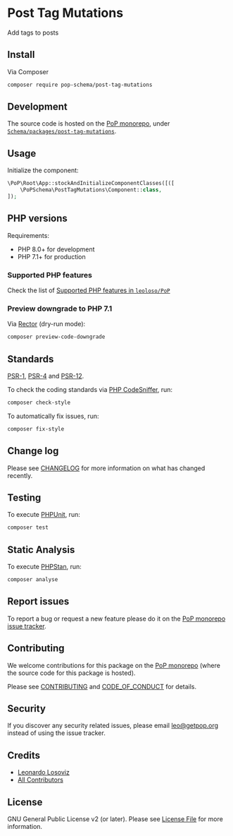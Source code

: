 # Post Tag Mutations

<!--
[![Build Status][ico-travis]][link-travis]
[![Quality Score][ico-code-quality]][link-code-quality]
[![Software License][ico-license]](LICENSE.md)
[![Latest Version on Packagist][ico-version]][link-packagist]
[![Coverage Status][ico-scrutinizer]][link-scrutinizer]
[![Total Downloads][ico-downloads]][link-downloads]
-->

Add tags to posts

## Install

Via Composer

``` bash
composer require pop-schema/post-tag-mutations
```

## Development

The source code is hosted on the [PoP monorepo](https://github.com/leoloso/PoP), under [`Schema/packages/post-tag-mutations`](https://github.com/leoloso/PoP/tree/master/layers/Schema/packages/post-tag-mutations).

## Usage

Initialize the component:

``` php
\PoP\Root\App::stockAndInitializeComponentClasses([([
    \PoPSchema\PostTagMutations\Component::class,
]);
```

## PHP versions

Requirements:

- PHP 8.0+ for development
- PHP 7.1+ for production

### Supported PHP features

Check the list of [Supported PHP features in `leoloso/PoP`](https://github.com/leoloso/PoP/blob/master/docs/supported-php-features.md)

### Preview downgrade to PHP 7.1

Via [Rector](https://github.com/rectorphp/rector) (dry-run mode):

```bash
composer preview-code-downgrade
```

## Standards

[PSR-1](https://www.php-fig.org/psr/psr-1), [PSR-4](https://www.php-fig.org/psr/psr-4) and [PSR-12](https://www.php-fig.org/psr/psr-12).

To check the coding standards via [PHP CodeSniffer](https://github.com/squizlabs/PHP_CodeSniffer), run:

``` bash
composer check-style
```

To automatically fix issues, run:

``` bash
composer fix-style
```

## Change log

Please see [CHANGELOG](CHANGELOG.md) for more information on what has changed recently.

## Testing

To execute [PHPUnit](https://phpunit.de/), run:

``` bash
composer test
```

## Static Analysis

To execute [PHPStan](https://github.com/phpstan/phpstan), run:

``` bash
composer analyse
```

## Report issues

To report a bug or request a new feature please do it on the [PoP monorepo issue tracker](https://github.com/leoloso/PoP/issues).

## Contributing

We welcome contributions for this package on the [PoP monorepo](https://github.com/leoloso/PoP) (where the source code for this package is hosted).

Please see [CONTRIBUTING](CONTRIBUTING.md) and [CODE_OF_CONDUCT](CODE_OF_CONDUCT.md) for details.

## Security

If you discover any security related issues, please email leo@getpop.org instead of using the issue tracker.

## Credits

- [Leonardo Losoviz][link-author]
- [All Contributors][link-contributors]

## License

GNU General Public License v2 (or later). Please see [License File](LICENSE.md) for more information.

[ico-version]: https://img.shields.io/packagist/v/pop-schema/post-tag-mutations.svg?style=flat-square
[ico-license]: https://img.shields.io/badge/license-GPLv2-brightgreen.svg?style=flat-square
[ico-travis]: https://img.shields.io/travis/pop-schema/post-tag-mutations/master.svg?style=flat-square
[ico-scrutinizer]: https://img.shields.io/scrutinizer/coverage/g/pop-schema/post-tag-mutations.svg?style=flat-square
[ico-code-quality]: https://img.shields.io/scrutinizer/g/pop-schema/post-tag-mutations.svg?style=flat-square
[ico-downloads]: https://img.shields.io/packagist/dt/pop-schema/post-tag-mutations.svg?style=flat-square

[link-packagist]: https://packagist.org/packages/pop-schema/post-tag-mutations
[link-travis]: https://travis-ci.org/pop-schema/post-tag-mutations
[link-scrutinizer]: https://scrutinizer-ci.com/g/pop-schema/post-tag-mutations/code-structure
[link-code-quality]: https://scrutinizer-ci.com/g/pop-schema/post-tag-mutations
[link-downloads]: https://packagist.org/packages/pop-schema/post-tag-mutations
[link-author]: https://github.com/leoloso
[link-contributors]: ../../../../../../contributors
